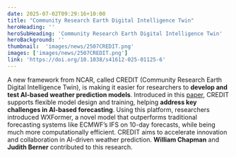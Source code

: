 ```yaml
---
date: 2025-07-02T09:29:16+10:00
title: "Community Research Earth Digital Intelligence Twin"
heroHeading: ''
heroSubHeading: 'Community Research Earth Digital Intelligence Twin'
heroBackground: ''
thumbnail:  'images/news/2507CREDIT.png'
images: ['images/news/2507CREDIT.png']
link: 'https://doi.org/10.1038/s41612-025-01125-6'
---
```


A new framework from NCAR, called CREDIT (Community Research Earth Digital Intelligence Twin), is making it easier for researchers to **develop and test AI-based weather prediction models**. Introduced in this [paper](https://doi.org/10.1038/s41612-025-01125-6), CREDIT supports flexible model design and training, helping **address key challenges in AI-based forecasting**. Using this platform, researchers introduced WXFormer, a novel model that outperforms traditional forecasting systems like ECMWF’s IFS on 10-day forecasts, while being much more computationally efficient. CREDIT aims to accelerate innovation and collaboration in AI-driven weather prediction. **William Chapman** and **Judith Berner** contributed to this research.
